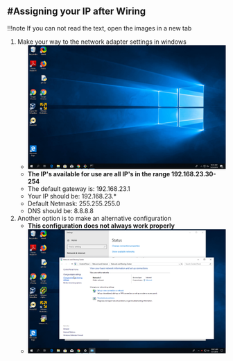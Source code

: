 #Assigning your IP after Wiring
------------------

!!!note
	If you can not read the text, open the images in a new tab
1. Make your way to the network adapter settings in windows
	* ![zoomify](images/assigning/assigning.gif)
	* **The IP's available for use are all IP's in the range 192.168.23.30-254**
	* The default gateway is: 192.168.23.1
	* Your IP should be: 192.168.23.*
	* Default Netmask: 255.255.255.0 
	* DNS should be: 8.8.8.8
2. Another option is to make an alternative configuration
	* **This configuration does not always work properly**
	* ![zoomify](images/assigning/assigning2.gif)